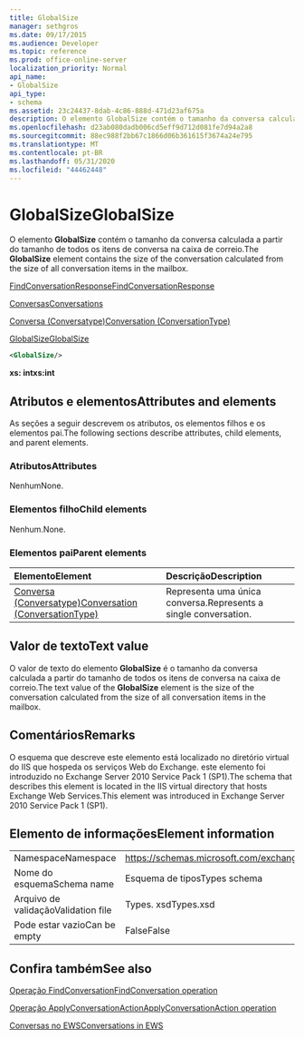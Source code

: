 ```yaml
---
title: GlobalSize
manager: sethgros
ms.date: 09/17/2015
ms.audience: Developer
ms.topic: reference
ms.prod: office-online-server
localization_priority: Normal
api_name:
- GlobalSize
api_type:
- schema
ms.assetid: 23c24437-8dab-4c86-888d-471d23af675a
description: O elemento GlobalSize contém o tamanho da conversa calculada a partir do tamanho de todos os itens de conversa na caixa de correio.
ms.openlocfilehash: d23ab080dadb006cd5eff9d712d081fe7d94a2a8
ms.sourcegitcommit: 88ec988f2bb67c1866d06b361615f3674a24e795
ms.translationtype: MT
ms.contentlocale: pt-BR
ms.lasthandoff: 05/31/2020
ms.locfileid: "44462448"
---
```

# <a name="globalsize"></a><span data-ttu-id="bf474-103">GlobalSize</span><span class="sxs-lookup"><span data-stu-id="bf474-103">GlobalSize</span></span>

<span data-ttu-id="bf474-104">O elemento **GlobalSize** contém o tamanho da conversa calculada a partir do tamanho de todos os itens de conversa na caixa de correio.</span><span class="sxs-lookup"><span data-stu-id="bf474-104">The **GlobalSize** element contains the size of the conversation calculated from the size of all conversation items in the mailbox.</span></span> 
  
[<span data-ttu-id="bf474-105">FindConversationResponse</span><span class="sxs-lookup"><span data-stu-id="bf474-105">FindConversationResponse</span></span>](findconversationresponse.md)
  
[<span data-ttu-id="bf474-106">Conversas</span><span class="sxs-lookup"><span data-stu-id="bf474-106">Conversations</span></span>](conversations-ex15websvcsotherref.md)
  
[<span data-ttu-id="bf474-107">Conversa (Conversatype)</span><span class="sxs-lookup"><span data-stu-id="bf474-107">Conversation (ConversationType)</span></span>](conversation-conversationtype.md)
  
[<span data-ttu-id="bf474-108">GlobalSize</span><span class="sxs-lookup"><span data-stu-id="bf474-108">GlobalSize</span></span>](globalsize.md)
  
```XML
<GlobalSize/>
```

 <span data-ttu-id="bf474-109">**xs: int**</span><span class="sxs-lookup"><span data-stu-id="bf474-109">**xs:int**</span></span>
## <a name="attributes-and-elements"></a><span data-ttu-id="bf474-110">Atributos e elementos</span><span class="sxs-lookup"><span data-stu-id="bf474-110">Attributes and elements</span></span>

<span data-ttu-id="bf474-111">As seções a seguir descrevem os atributos, os elementos filhos e os elementos pai.</span><span class="sxs-lookup"><span data-stu-id="bf474-111">The following sections describe attributes, child elements, and parent elements.</span></span>
  
### <a name="attributes"></a><span data-ttu-id="bf474-112">Atributos</span><span class="sxs-lookup"><span data-stu-id="bf474-112">Attributes</span></span>

<span data-ttu-id="bf474-113">Nenhum</span><span class="sxs-lookup"><span data-stu-id="bf474-113">None.</span></span>
  
### <a name="child-elements"></a><span data-ttu-id="bf474-114">Elementos filho</span><span class="sxs-lookup"><span data-stu-id="bf474-114">Child elements</span></span>

<span data-ttu-id="bf474-115">Nenhum.</span><span class="sxs-lookup"><span data-stu-id="bf474-115">None.</span></span>
  
### <a name="parent-elements"></a><span data-ttu-id="bf474-116">Elementos pai</span><span class="sxs-lookup"><span data-stu-id="bf474-116">Parent elements</span></span>

|<span data-ttu-id="bf474-117">**Elemento**</span><span class="sxs-lookup"><span data-stu-id="bf474-117">**Element**</span></span>|<span data-ttu-id="bf474-118">**Descrição**</span><span class="sxs-lookup"><span data-stu-id="bf474-118">**Description**</span></span>|
|:-----|:-----|
|[<span data-ttu-id="bf474-119">Conversa (Conversatype)</span><span class="sxs-lookup"><span data-stu-id="bf474-119">Conversation (ConversationType)</span></span>](conversation-conversationtype.md) <br/> |<span data-ttu-id="bf474-120">Representa uma única conversa.</span><span class="sxs-lookup"><span data-stu-id="bf474-120">Represents a single conversation.</span></span>  <br/> |
   
## <a name="text-value"></a><span data-ttu-id="bf474-121">Valor de texto</span><span class="sxs-lookup"><span data-stu-id="bf474-121">Text value</span></span>

<span data-ttu-id="bf474-122">O valor de texto do elemento **GlobalSize** é o tamanho da conversa calculada a partir do tamanho de todos os itens de conversa na caixa de correio.</span><span class="sxs-lookup"><span data-stu-id="bf474-122">The text value of the **GlobalSize** element is the size of the conversation calculated from the size of all conversation items in the mailbox.</span></span> 
  
## <a name="remarks"></a><span data-ttu-id="bf474-123">Comentários</span><span class="sxs-lookup"><span data-stu-id="bf474-123">Remarks</span></span>

<span data-ttu-id="bf474-124">O esquema que descreve este elemento está localizado no diretório virtual do IIS que hospeda os serviços Web do Exchange. este elemento foi introduzido no Exchange Server 2010 Service Pack 1 (SP1).</span><span class="sxs-lookup"><span data-stu-id="bf474-124">The schema that describes this element is located in the IIS virtual directory that hosts Exchange Web Services.This element was introduced in Exchange Server 2010 Service Pack 1 (SP1).</span></span>
  
## <a name="element-information"></a><span data-ttu-id="bf474-125">Elemento de informações</span><span class="sxs-lookup"><span data-stu-id="bf474-125">Element information</span></span>

|||
|:-----|:-----|
|<span data-ttu-id="bf474-126">Namespace</span><span class="sxs-lookup"><span data-stu-id="bf474-126">Namespace</span></span>  <br/> |https://schemas.microsoft.com/exchange/services/2006/types  <br/> |
|<span data-ttu-id="bf474-127">Nome do esquema</span><span class="sxs-lookup"><span data-stu-id="bf474-127">Schema name</span></span>  <br/> |<span data-ttu-id="bf474-128">Esquema de tipos</span><span class="sxs-lookup"><span data-stu-id="bf474-128">Types schema</span></span>  <br/> |
|<span data-ttu-id="bf474-129">Arquivo de validação</span><span class="sxs-lookup"><span data-stu-id="bf474-129">Validation file</span></span>  <br/> |<span data-ttu-id="bf474-130">Types. xsd</span><span class="sxs-lookup"><span data-stu-id="bf474-130">Types.xsd</span></span>  <br/> |
|<span data-ttu-id="bf474-131">Pode estar vazio</span><span class="sxs-lookup"><span data-stu-id="bf474-131">Can be empty</span></span>  <br/> |<span data-ttu-id="bf474-132">False</span><span class="sxs-lookup"><span data-stu-id="bf474-132">False</span></span>  <br/> |
   
## <a name="see-also"></a><span data-ttu-id="bf474-133">Confira também</span><span class="sxs-lookup"><span data-stu-id="bf474-133">See also</span></span>



[<span data-ttu-id="bf474-134">Operação FindConversation</span><span class="sxs-lookup"><span data-stu-id="bf474-134">FindConversation operation</span></span>](findconversation-operation.md)
  
[<span data-ttu-id="bf474-135">Operação ApplyConversationAction</span><span class="sxs-lookup"><span data-stu-id="bf474-135">ApplyConversationAction operation</span></span>](applyconversationaction-operation.md)


[<span data-ttu-id="bf474-136">Conversas no EWS</span><span class="sxs-lookup"><span data-stu-id="bf474-136">Conversations in EWS</span></span>](https://msdn.microsoft.com/library/91e64629-db6c-4c94-9dcb-d386232e8467%28Office.15%29.aspx)

